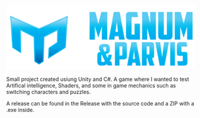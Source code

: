 ![GameLogo](Media/game_logo.png)

Small project created usiung Unity and C#. A game where I wanted to test Artifical intelligence, Shaders, and some in game mechanics such as switching characters and puzzles.

A release can be found in the Release with the source code and a ZIP with a .exe inside.


